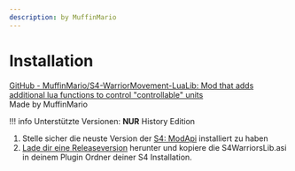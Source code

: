 ```yaml
---
description: by MuffinMario
---
```


# Installation

<a href="https://github.com/MuffinMario/S4-WarriorMovement-LuaLib"> 
GitHub - MuffinMario/S4-WarriorMovement-LuaLib: Mod that adds additional lua functions to control "controllable" units
</a>
<figcaption>
Made by MuffinMario 
</figcaption>
            

!!! info
    Unterstützte Versionen: **NUR** History Edition


1. Stelle sicher die neuste Version der [S4: ModApi](https://app.gitbook.com/s/nkV7skpzyiblDL2teaSd/) installiert zu haben
2. [Lade dir eine Releaseversion](https://github.com/MuffinMario/S4-WarriorMovement-LuaLib/releases) herunter und kopiere die S4WarriorsLib.asi in deinem Plugin Ordner deiner S4 Installation.
